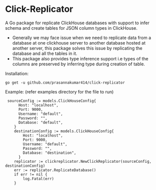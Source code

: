 # Click-Replicator
A Go package for replicate ClickHouse databases with support to infer schema and create tables for JSON column types in ClickHouse.

- Generally we may face issue when we need to replicate data from a database at one clickhouse server to another database hosted at another server, this package solves this issue by replicating the database and all the tables in it. 
- This package also provides type inference support i.e types of the columns are preserved by inferring type during creation of table.

Installation:

``` go get -u github.com/prasannakumar414/click-replicator ```

Example: (refer examples directory for the file to run)

``` 
 sourceConfig := models.ClickHouseConfig{
      Host: "localhost",
      Port: 9000,  
      Username: "default",
      Password: "",
      Database: "default",
    }
    destinationConfig := models.ClickHouseConfig{
        Host: "localhost",
        Port: 9000,  
        Username: "default",
        Password: "",
        Database: "destination",
      }
    replicator := clickreplicator.NewClickReplicator(sourceConfig, destinationConfig)
    err := replicator.ReplicateDatabase()
    if err != nil {
        log.Fatal(err)
    }

```
